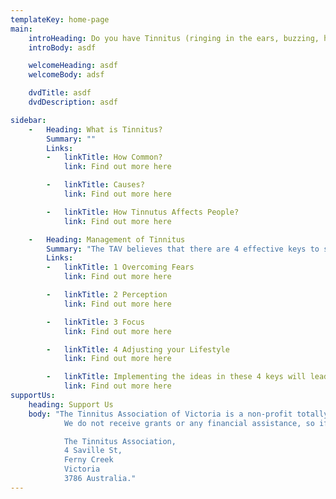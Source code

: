 ```yaml
---
templateKey: home-page
main:
    introHeading: Do you have Tinnitus (ringing in the ears, buzzing, head noises)?
    introBody: asdf

    welcomeHeading: asdf
    welcomeBody: adsf

    dvdTitle: asdf
    dvdDescription: asdf

sidebar:
    -   Heading: What is Tinnitus?
        Summary: ""
        Links: 
        -   linkTitle: How Common?
            link: Find out more here

        -   linkTitle: Causes?
            link: Find out more here

        -   linkTitle: How Tinnutus Affects People?
            link: Find out more here

    -   Heading: Management of Tinnitus
        Summary: "The TAV believes that there are 4 effective keys to successful tinnitus management. These are:"
        Links: 
        -   linkTitle: 1 Overcoming Fears
            link: Find out more here

        -   linkTitle: 2 Perception
            link: Find out more here

        -   linkTitle: 3 Focus
            link: Find out more here

        -   linkTitle: 4 Adjusting your Lifestyle
            link: Find out more here

        -   linkTitle: Implementing the ideas in these 4 keys will lead to Habituation
            link: Find out more here
supportUs:
    heading: Support Us
    body: "The Tinnitus Association of Victoria is a non-profit totally volunteer organisation.
            We do not receive grants or any financial assistance, so if you have found the information on this web site helpful or have been helped by one of our counsellors and want to help the Association financially, please donate via PayPal or send a cheque or postal note to:

            The Tinnitus Association,
            4 Saville St,
            Ferny Creek
            Victoria
            3786 Australia."
---
```

